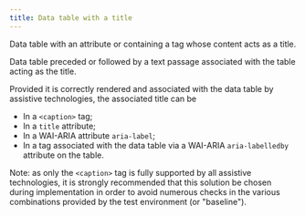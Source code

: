 ```yaml
---
title: Data table with a title
---
```


Data table with an attribute or containing a tag whose content acts as a title.

Data table preceded or followed by a text passage associated with the table acting as the title.

Provided it is correctly rendered and associated with the data table by assistive technologies, the associated title can be

- In a `<caption>` tag;
- In a `title` attribute;
- In a WAI-ARIA attribute `aria-label`;
- In a tag associated with the data table via a WAI-ARIA `aria-labelledby` attribute on the table.

Note: as only the `<caption>` tag is fully supported by all assistive technologies, it is strongly recommended that this solution be chosen during implementation in order to avoid numerous checks in the various combinations provided by the test environment (or "baseline").
